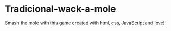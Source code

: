 # Tradicional-wack-a-mole
Smash the mole with this game created with html, css, JavaScript and love!!
